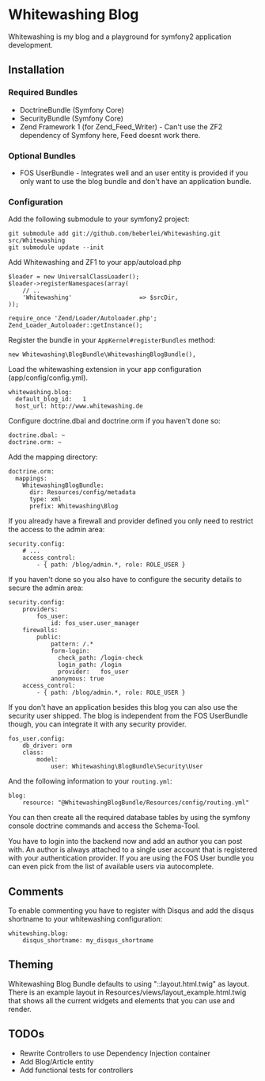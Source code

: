# Whitewashing Blog

Whitewashing is my blog and a playground for symfony2 application development.

## Installation

### Required Bundles

* DoctrineBundle (Symfony Core)
* SecurityBundle (Symfony Core)
* Zend Framework 1 (for Zend_Feed_Writer) - Can't use the ZF2 dependency of Symfony here, Feed doesnt work there.

### Optional Bundles

* FOS UserBundle - Integrates well and an user entity is provided if you only want to use the blog bundle and don't have an application bundle.

### Configuration

Add the following submodule to your symfony2 project:

    git submodule add git://github.com/beberlei/Whitewashing.git src/Whitewashing
    git submodule update --init

Add Whitewashing and ZF1 to your app/autoload.php

    $loader = new UniversalClassLoader();
    $loader->registerNamespaces(array(
        // ..
        'Whitewashing'                   => $srcDir,
    ));

    require_once 'Zend/Loader/Autoloader.php';
    Zend_Loader_Autoloader::getInstance();

Register the bundle in your `AppKernel#registerBundles` method:

    new Whitewashing\BlogBundle\WhitewashingBlogBundle(),

Load the whitewashing extension in your app configuration (app/config/config.yml).

    whitewashing.blog:
      default_blog_id:   1
      host_url: http://www.whitewashing.de

Configure doctrine.dbal and doctrine.orm if you haven't done so:

    doctrine.dbal: ~
    doctrine.orm: ~

Add the mapping directory:

    doctrine.orm:
      mappings:
        WhitewashingBlogBundle:
          dir: Resources/config/metadata
          type: xml
          prefix: Whitewashing\Blog

If you already have a firewall and provider defined you only need to restrict the access
to the admin area:

    security.config:
        # ...
        access_control:
            - { path: /blog/admin.*, role: ROLE_USER }

If you haven't done so you also have to configure the security details to secure
the admin area:

    security.config:
        providers:
            fos_user:
                id: fos_user.user_manager
        firewalls:
            public:
                pattern: /.*
                form-login:
                  check_path: /login-check
                  login_path: /login
                  provider:   fos_user
                anonymous: true
        access_control:
            - { path: /blog/admin.*, role: ROLE_USER }

If you don't have an application besides this blog you can also use the security user shipped.
The blog is independent from the FOS UserBundle though, you can integrate it with any security provider.

    fos_user.config:
        db_driver: orm
        class:
            model:
                user: Whitewashing\BlogBundle\Security\User

And the following information to your `routing.yml`:

    blog:
        resource: "@WhitewashingBlogBundle/Resources/config/routing.yml"

You can then create all the required database tables by using the symfony console doctrine commands
and access the Schema-Tool.

You have to login into the backend now and add an author you can post with. An author is always
attached to a single user account that is registered with your authentication provider. If you
are using the FOS User bundle you can even pick from the list of available users via autocomplete.

## Comments

To enable commenting you have to register with Disqus and add the disqus shortname to your whitewashing configuration:

    whitewshing.blog:
        disqus_shortname: my_disqus_shortname

## Theming

Whitewashing Blog Bundle defaults to using "::layout.html.twig" as layout. There is an example
layout in Resources/views/layout_example.html.twig that shows all the current widgets and elements
that you can use and render.

## TODOs

* Rewrite Controllers to use Dependency Injection container
* Add Blog/Article entity
* Add functional tests for controllers